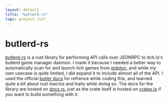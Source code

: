 ```yaml
---
layout: default
title: "butlerd-rs"
tags: project rust
---
```

# butlerd-rs

[butlerd-rs](https://github.com/nicohman/butlerd-rs) is a rust library for performing API calls over JSONRPC to itch.io's butlerd game manager daemon. I made it because I needed a better way to automatically scan for and launch itch games from [eidolon](http://nicohman.demenses.net/20180820/eidolon), and while my own usecase is quite limited, I did expand it to include almost all of the API. I used the official [butler docs](http://docs.itch.ovh/butlerd/master/#/) for refrence while coding this, and learned quite a bit about rust macros and traits while doing so. The docs for the library are hosted on [docs.rs](https://docs.rs/butlerd), just as the crate itself is hosted on [crates.io](https://crates.io/crates/butlerd) if you want to build something with it.
